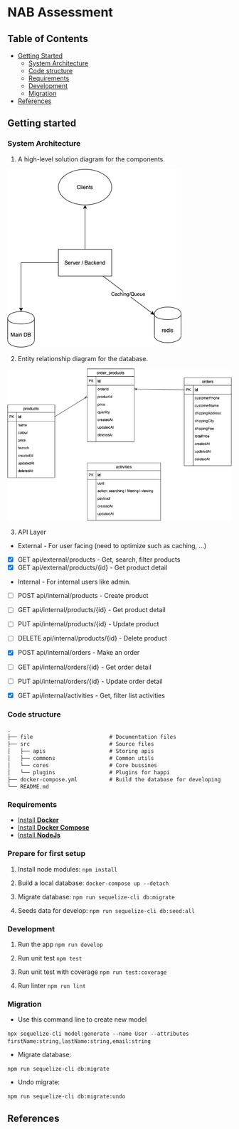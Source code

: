 # NAB Assessment

## Table of Contents

<!-- START doctoc generated TOC please keep comment here to allow auto update -->
<!-- DON'T EDIT THIS SECTION, INSTEAD RE-RUN doctoc TO UPDATE -->

- [Getting Started](#getting-started)
  - [System Architecture](#system-architecture)
  - [Code structure](#code-structure)
  - [Requirements](#requirements)
  - [Development](#development)
  - [Migration](#Migration)
- [References](#references)

<!-- END doctoc generated TOC please keep comment here to allow auto update -->

## Getting started

### System Architecture
1. A high-level solution diagram for the components.

![High-level solution diagram](./files/high-level_solution.png)

2. Entity relationship diagram for the database.

![Entity relationship diagram](./files/database.png)

3. API Layer

* External - For user facing (need to optimize such as caching, ...)
- [x] GET api/external/products - Get, search, filter products
- [x] GET api/external/products/{id} - Get product detail

* Internal - For internal users like admin.
- [ ] POST api/internal/products - Create product
- [ ] GET api/internal/products/{id} - Get product detail
- [ ] PUT api/internal/products/{id} - Update product
- [ ] DELETE api/internal/products/{id} - Delete product
- [x] POST api/internal/orders - Make an order
- [ ] GET api/internal/orders/{id} - Get order detail
- [ ] PUT api/internal/orders/{id} - Update order detail
- [x] GET api/internal/activities - Get, filter list activities


### Code structure
    .
    ├── file                        # Documentation files
    ├── src                         # Source files
    │   ├── apis                    # Storing apis
    │   ├── commons                 # Common utils
    │   └── cores                   # Core bussines
    │   └── plugins                 # Plugins for happi
    ├── docker-compose.yml          # Build the database for developing
    └── README.md

### Requirements

- [Install **Docker**](https://docs.docker.com/install/)
- [Install **Docker Compose**](https://docs.docker.com/compose/install/)
- [Install **NodeJs**](https://nodejs.org/en/download/)

### Prepare for first setup

1. Install node modules: `npm install`

2. Build a local database: `docker-compose up --detach`

3. Migrate database: `npm run sequelize-cli db:migrate`

4. Seeds data for develop: `npm run sequelize-cli db:seed:all`

### Development

1. Run the app `npm run develop`

2. Run unit test `npm test`

3. Run unit test with coverage `npm run test:coverage`

4. Run linter `npm run lint`

### Migration
- Use this command line to create new model

`npx sequelize-cli model:generate --name User --attributes firstName:string,lastName:string,email:string`

- Migrate database:

`npm run sequelize-cli db:migrate`

- Undo migrate:

`npm run sequelize-cli db:migrate:undo`

## References
